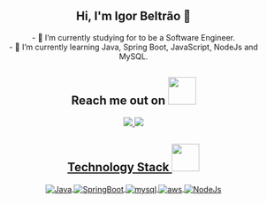 <!-- My intro -->
<h2 align="center">Hi, I'm Igor Beltrão 👋</h2>

<p align="center">
- 📜 I’m currently studying for to be a Software Engineer. <br>
- 📖 I’m currently learning Java, Spring Boot, JavaScript, NodeJs and MySQL.
</p>

<!-- My Contacts -->
<h2 align="center">Reach me out on <img src="https://media0.giphy.com/media/jqNPzdTTxQfOgOqpO4/source.gif" width="50"></h2>

<p align="center">
    <a href="https://www.linkedin.com/in/igor-galdino-beltr%C3%A3o-do-nascimento-102aa41b5/">
        <img src="https://img.shields.io/badge/-LinkedIn-%230077B5?style=for-the-badge&logo=linkedin&logoColor=white"/>
    </a>
    <a href="https://www.instagram.com/igorbeltrao_">
        <img src="https://img.shields.io/badge/-Instagram-%23E4405F?style=for-the-badge&logo=instagram&logoColor=white"/>
   
</p>

<!-- My Technologies -->
<h2 align="center">Technology Stack <img src="images/laptop.gif" width="50"></h2>

<p align="center">
    <img align="center" alt="Java" src="https://img.shields.io/badge/JAVA-5C2D91?style=for-the-badge&logo=&logoColor=white">
    <img align="center" alt="SpringBoot" src="https://img.shields.io/badge/Spring-Boot-239120?style=logo=Spring-Boot">
    <img align="center" alt="mysql" src="https://img.shields.io/badge/MySQL-005C84?style=for-the-badge&logo=mysql&logoColor=white">
    <img align="center" alt="aws" src="https://img.shields.io/badge/Amazon_AWS-232F3E?style=for-the-badge&logo=amazon-aws&logoColor=white">
    <img align="center" alt="NodeJs" src="https://img.shields.io/badge/NodeJs-E34F26?style=for-the-badge&logo=NodeJs&logoColor=white">
</p>

<!---
igorbeltrao1/igorbeltrao1 is a ✨ special ✨ repository because its `README.md` (this file) appears on your GitHub profile.
You can click the Preview link to take a look at your changes.
-->

